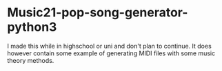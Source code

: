 # Music21-pop-song-generator-python3

I made this while in highschool or uni and don't plan to continue.
It does however contain some example of generating MIDI files with some music theory methods.
